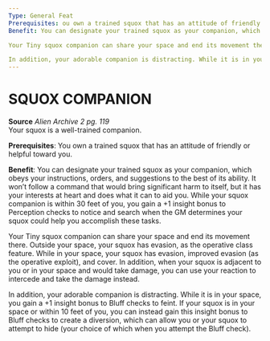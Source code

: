 ```yaml
---
Type: General Feat
Prerequisites: ou own a trained squox that has an attitude of friendly or helpful toward you.
Benefit: You can designate your trained squox as your companion, which obeys your instructions, orders, and suggestions to the best of its ability. It won’t follow a command that would bring significant harm to itself, but it has your interests at heart and does what it can to aid you. While your squox companion is within 30 feet of you, you gain a +1 insight bonus to Perception checks to notice and search when the GM determines your squox could help you accomplish these tasks.

Your Tiny squox companion can share your space and end its movement there. Outside your space, your squox has evasion, as the operative class feature. While in your space, your squox has evasion, improved evasion (as the operative exploit), and cover. In addition, when your squox is adjacent to you or in your space and would take damage, you can use your reaction to intercede and take the damage instead.

In addition, your adorable companion is distracting. While it is in your space, you gain a +1 insight bonus to Bluff checks to feint. If your squox is in your space or within 10 feet of you, you can instead gain this insight bonus to Bluff checks to create a diversion, which can allow you or your squox to attempt to hide (your choice of which when you attempt the Bluff check).
---
```

# SQUOX COMPANION
**Source** _Alien Archive 2 pg. 119_  
Your squox is a well-trained companion.

**Prerequisites**: You own a trained squox that has an attitude of friendly or helpful toward you.

**Benefit**: You can designate your trained squox as your companion, which obeys your instructions, orders, and suggestions to the best of its ability. It won’t follow a command that would bring significant harm to itself, but it has your interests at heart and does what it can to aid you. While your squox companion is within 30 feet of you, you gain a +1 insight bonus to Perception checks to notice and search when the GM determines your squox could help you accomplish these tasks.

Your Tiny squox companion can share your space and end its movement there. Outside your space, your squox has evasion, as the operative class feature. While in your space, your squox has evasion, improved evasion (as the operative exploit), and cover. In addition, when your squox is adjacent to you or in your space and would take damage, you can use your reaction to intercede and take the damage instead.

In addition, your adorable companion is distracting. While it is in your space, you gain a +1 insight bonus to Bluff checks to feint. If your squox is in your space or within 10 feet of you, you can instead gain this insight bonus to Bluff checks to create a diversion, which can allow you or your squox to attempt to hide (your choice of which when you attempt the Bluff check).